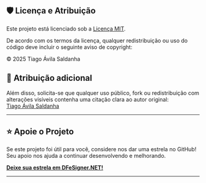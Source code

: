 ## 🛡️ Licença e Atribuição

Este projeto está licenciado sob a [Licença MIT](LICENSE).

De acordo com os termos da licença, qualquer redistribuição ou uso do código deve incluir o seguinte aviso de copyright:

© 2025 Tiago Ávila Saldanha

## 📢 Atribuição adicional

Além disso, solicita-se que qualquer uso público, fork ou redistribuição com alterações visíveis contenha uma citação clara ao autor original:  
[Tiago Ávila Saldanha](https://github.com/tiago-saldanha)

---

## ⭐ Apoie o Projeto

Se este projeto foi útil para você, considere nos dar uma estrela no GitHub! Seu apoio nos ajuda a continuar desenvolvendo e melhorando.

[**Deixe sua estrela em DFeSigner.NET!**](https://github.com/tiago-saldanha/DFeSigner.NET)

---
